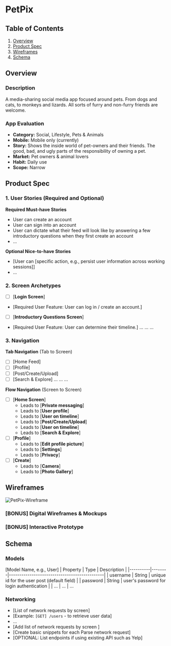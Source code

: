 # PetPix

## Table of Contents

1. [Overview](#Overview)
2. [Product Spec](#Product-Spec)
3. [Wireframes](#Wireframes)
4. [Schema](#Schema)

## Overview

### Description

A media-sharing social media app focused around pets. From dogs and cats, to monkeys and lizards. All sorts of furry and non-furry friends are welcome.

### App Evaluation

- **Category:** Social, Lifestyle, Pets & Animals
- **Mobile:** Mobile only (currently)
- **Story:** Shows the inside world of pet-owners and their friends. The good, bad, and ugly parts of the responsibility of owning a pet.
- **Market:** Pet owners & animal lovers
- **Habit:** Daily use
- **Scope:** Narrow

## Product Spec

### 1. User Stories (Required and Optional)

**Required Must-have Stories**

* User can create an account
* User can sign into an account
* User can dictate what their feed will look like by answering a few introductory questions when they first create an account
* ...

**Optional Nice-to-have Stories**

* [User can [specific action, e.g., persist user information across working sessions]]
* ...

### 2. Screen Archetypes

- [ ] [**Login Screen**]
* [Required User Feature: User can log in / create an account.]
- [ ] [**Introductory Questions Screen**]
* [Required User Feature: User can determine their timeline.]
...
...
...

### 3. Navigation

**Tab Navigation** (Tab to Screen)


- [ ] [Home Feed]
- [ ] [Profile]
- [ ] [Post/Create/Upload]
- [ ] [Search & Explore]
...
...
...

**Flow Navigation** (Screen to Screen)

- [ ] [**Home Screen**]
  * Leads to [**Private messaging**]
  * Leads to [**User profile**]
  * Leads to [**User on timeline**]
  * Leads to [**Post/Create/Upload**]
  * Leads to [**User on timeline**]
  * Leads to [**Search & Explore**] 
- [ ] [**Profile**]
  * Leads to [**Edit profile picture**]
  * Leads to [**Settings**]
  * Leads to [**Privacy**]
- [ ] [**Create**]
  * Leads to [**Camera**]
  * Leads to [**Photo Gallery**]


## Wireframes

![PetPix-Wireframe](https://github.com/MurtajizMehdi/COP4655-Project/assets/90480945/e8093252-b58e-41a1-9a57-f0791db77e03)


### [BONUS] Digital Wireframes & Mockups

### [BONUS] Interactive Prototype

## Schema 


### Models

[Model Name, e.g., User]
| Property | Type   | Description                                  |
|----------|--------|----------------------------------------------|
| username | String | unique id for the user post (default field)   |
| password | String | user's password for login authentication      |
| ...      | ...    | ...                          


### Networking

- [List of network requests by screen]
- [Example: `[GET] /users` - to retrieve user data]
- ...
- [Add list of network requests by screen ]
- [Create basic snippets for each Parse network request]
- [OPTIONAL: List endpoints if using existing API such as Yelp]
